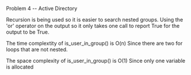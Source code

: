 Problem 4 -- Active Directory

Recursion is being used so it is easier to search nested groups. Using the 'or' operator on the output so it only takes one call to report True for the output to be True.

The time complextity of is_user_in_group() is O(n) 
Since there are two for loops that are not nested.

The space complexity of is_user_in_group() is O(1) 
Since only one variable is allocated
